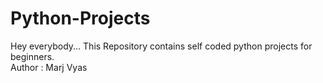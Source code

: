 # Python-Projects
Hey everybody... This Repository contains self coded python projects for beginners.
<br>
Author : Marj Vyas
